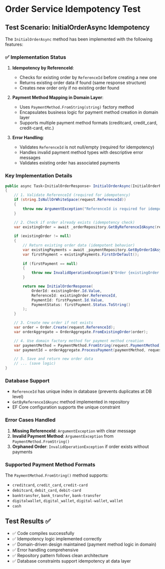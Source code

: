 # Order Service Idempotency Test

## Test Scenario: InitialOrderAsync Idempotency

The `InitialOrderAsync` method has been implemented with the following features:

### ✅ Implementation Status

1. **Idempotency by ReferenceId**: 
   - Checks for existing order by `ReferenceId` before creating a new one
   - Returns existing order data if found (same response structure)
   - Creates new order only if no existing order found

2. **Payment Method Mapping in Domain Layer**:
   - Uses `PaymentMethod.FromString(string)` factory method
   - Encapsulates business logic for payment method creation in domain layer
   - Supports multiple payment method formats (creditcard, credit_card, credit-card, etc.)

3. **Error Handling**:
   - Validates `ReferenceId` is not null/empty (required for idempotency)
   - Handles invalid payment method types with descriptive error messages
   - Validates existing order has associated payments

### Key Implementation Details

```csharp
public async Task<InitialOrderResponse> InitialOrderAsync(InitialOrderRequest request, CancellationToken cancellationToken = default)
{
    // 1. Validate ReferenceId (required for idempotency)
    if (string.IsNullOrWhiteSpace(request.ReferenceId))
    {
        throw new ArgumentException("ReferenceId is required for idempotent operation", nameof(request.ReferenceId));
    }

    // 2. Check if order already exists (idempotency check)
    var existingOrder = await _orderRepository.GetByReferenceIdAsync(request.ReferenceId, cancellationToken);
    
    if (existingOrder != null)
    {
        // Return existing order data (idempotent behavior)
        var existingPayments = await _paymentRepository.GetByOrderIdAsync(existingOrder.Id, cancellationToken);
        var firstPayment = existingPayments.FirstOrDefault();
        
        if (firstPayment == null)
        {
            throw new InvalidOperationException($"Order {existingOrder.ReferenceId} exists but has no payments");
        }

        return new InitialOrderResponse(
            OrderId: existingOrder.Id.Value,
            ReferenceId: existingOrder.ReferenceId,
            PaymentId: firstPayment.Id.Value,
            PaymentStatus: firstPayment.Status.ToString()
        );
    }

    // 3. Create new order if not exists
    var order = Order.Create(request.ReferenceId);
    var orderAggregate = OrderAggregate.FromExistingOrder(order);

    // 4. Use domain factory method for payment method creation
    var paymentMethod = PaymentMethod.FromString(request.PaymentMethod);
    var paymentId = orderAggregate.ProcessPayment(paymentMethod, request.PaymentAmount, request.Currency);

    // 5. Save and return new order data
    // ... (save logic)
}
```

### Database Support

- `ReferenceId` has unique index in database (prevents duplicates at DB level)
- `GetByReferenceIdAsync` method implemented in repository
- EF Core configuration supports the unique constraint

### Error Cases Handled

1. **Missing ReferenceId**: `ArgumentException` with clear message
2. **Invalid Payment Method**: `ArgumentException` from `PaymentMethod.FromString()`
3. **Orphaned Order**: `InvalidOperationException` if order exists without payments

### Supported Payment Method Formats

The `PaymentMethod.FromString()` method supports:
- `creditcard`, `credit_card`, `credit-card`
- `debitcard`, `debit_card`, `debit-card`
- `banktransfer`, `bank_transfer`, `bank-transfer`
- `digitalwallet`, `digital_wallet`, `digital-wallet`, `wallet`
- `cash`

## Test Results ✅

- ✅ Code compiles successfully
- ✅ Idempotency logic implemented correctly
- ✅ Domain-driven design maintained (payment method logic in domain)
- ✅ Error handling comprehensive
- ✅ Repository pattern follows clean architecture
- ✅ Database constraints support idempotency at data layer
